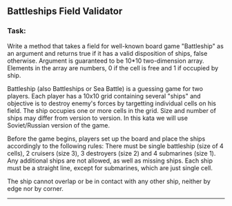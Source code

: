 ## Battleships Field Validator

### Task: 

Write a method that takes a field for well-known board game "Battleship" as an argument
and returns true if it has a valid disposition of ships, false otherwise. Argument is
guaranteed to be 10*10 two-dimension array. Elements in the array are numbers, 0 if the
cell is free and 1 if occupied by ship.

Battleship (also Battleships or Sea Battle) is a guessing game for two players. Each
player has a 10x10 grid containing several "ships" and objective is to destroy enemy's
forces by targetting individual cells on his field. The ship occupies one or more cells in
the grid. Size and number of ships may differ from version to version. In this kata we
will use Soviet/Russian version of the game.

Before the game begins, players set up the board and place the ships accordingly to the
following rules:
There must be single battleship (size of 4 cells), 2 cruisers (size 3), 3 destroyers
(size 2) and 4 submarines (size 1). Any additional ships are not allowed, as well as
missing ships.
Each ship must be a straight line, except for submarines, which are just single cell.

The ship cannot overlap or be in contact with any other ship, neither by edge nor by
corner.

---